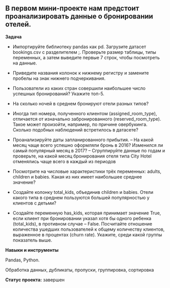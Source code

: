 ## В первом мини-проекте нам предстоит проанализировать данные о бронировании отелей.


**Задача**  

- Импортируйте библиотеку pandas как pd. Загрузите датасет bookings.csv с разделителем ;. Проверьте размер таблицы, типы переменных, а затем выведите первые 7 строк, чтобы посмотреть на данные. 

- Приведите названия колонок к нижнему регистру и замените пробелы на знак нижнего подчеркивания.

- Пользователи из каких стран совершили наибольшее число успешных бронирований? Укажите топ-5.

- На сколько ночей в среднем бронируют отели разных типов?

- Иногда тип номера, полученного клиентом (assigned_room_type), отличается от изначально забронированного (reserved_room_type). Такое может произойти, например, по причине овербукинга. Сколько подобных наблюдений встретилось в датасете?

- Проанализируйте даты запланированного прибытия. 
  – На какой месяц чаще всего успешно оформляли бронь в 2016? Изменился ли самый популярный месяц в 2017?
  – Сгруппируйте данные по годам и проверьте, на какой месяц бронирования отеля типа City Hotel отменялись чаще всего в каждый из периодов

- Посмотрите на числовые характеристики трёх переменных: adults, children и babies. Какая из них имеет наибольшее среднее значение?

- Создайте колонку total_kids, объединив children и babies. Отели какого типа в среднем пользуются большей популярностью у клиентов с детьми?

- Создайте переменную has_kids, которая принимает значение True, если клиент при бронировании указал хотя бы одного ребенка (total_kids), в противном случае – False. Посчитайте отношение количества ушедших пользователей к общему количеству клиентов, выраженное в процентах (churn rate). Укажите, среди какой группы показатель выше.


**Навыки и инструменты**  


Pandas, Python.


Обработка данных, дубликаты, пропуски, группировка, сортировка


**Статус проекта:** завершен
